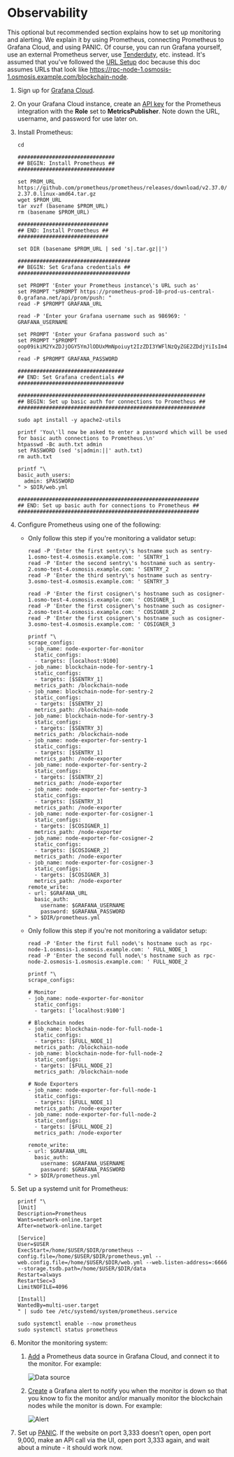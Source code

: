 # Observability

This optional but recommended section explains how to set up monitoring and alerting. We explain it by using Prometheus, connecting Prometheus to Grafana Cloud, and using PANIC. Of course, you can run Grafana yourself, use an external Prometheus server, use [Tenderduty](https://github.com/blockpane/tenderduty), etc. instead. It's assumed that you've followed the [URL Setup](../url-setup.md) doc because this doc assumes URLs that look like https://rpc-node-1.osmosis-1.osmosis.example.com/blockchain-node.

1. Sign up for [Grafana Cloud](https://grafana.com/auth/sign-up/create-user).
2. On your Grafana Cloud instance, create an [API key](https://grafana.com/docs/grafana-cloud/reference/create-api-key/) for the Prometheus integration with the **Role** set to **MetricsPublisher**. Note down the URL, username, and password for use later on.
3. Install Prometheus:

   ```shell
   cd

   ###############################
   ## BEGIN: Install Prometheus ##
   ###############################

   set PROM_URL https://github.com/prometheus/prometheus/releases/download/v2.37.0/prometheus-2.37.0.linux-amd64.tar.gz
   wget $PROM_URL
   tar xvzf (basename $PROM_URL)
   rm (basename $PROM_URL)

   #############################
   ## END: Install Prometheus ##
   #############################

   set DIR (basename $PROM_URL | sed 's|.tar.gz||')

   ####################################
   ## BEGIN: Set Grafana credentials ##
   ####################################

   set PROMPT 'Enter your Prometheus instance\'s URL such as'
   set PROMPT "$PROMPT https://prometheus-prod-10-prod-us-central-0.grafana.net/api/prom/push: "
   read -P $PROMPT GRAFANA_URL

   read -P 'Enter your Grafana username such as 986969: ' GRAFANA_USERNAME

   set PROMPT 'Enter your Grafana password such as'
   set PROMPT "$PROMPT oop09ikiM2YxZDJjOGY5YmJlODUxMmNpoiuyt2IzZDI3YWFlNzQyZGE2ZDdjYiIsIm4iOiJzZWktdGVzdG5ldC12Ykj3: "
   read -P $PROMPT GRAFANA_PASSWORD

   ##################################
   ## END: Set Grafana credentials ##
   ##################################

   ############################################################
   ## BEGIN: Set up basic auth for connections to Prometheus ##
   ############################################################

   sudo apt install -y apache2-utils

   printf 'You\'ll now be asked to enter a password which will be used for basic auth connections to Prometheus.\n'
   htpasswd -Bc auth.txt admin
   set PASSWORD (sed 's|admin:||' auth.txt)
   rm auth.txt

   printf "\
   basic_auth_users:
     admin: $PASSWORD
   " > $DIR/web.yml

   ##########################################################
   ## END: Set up basic auth for connections to Prometheus ##
   ##########################################################
   ```

4. Configure Prometheus using one of the following:

   - Only follow this step if you're monitoring a validator setup:

     ```shell
     read -P 'Enter the first sentry\'s hostname such as sentry-1.osmo-test-4.osmosis.example.com: ' SENTRY_1
     read -P 'Enter the second sentry\'s hostname such as sentry-2.osmo-test-4.osmosis.example.com: ' SENTRY_2
     read -P 'Enter the third sentry\'s hostname such as sentry-3.osmo-test-4.osmosis.example.com: ' SENTRY_3

     read -P 'Enter the first cosigner\'s hostname such as cosigner-1.osmo-test-4.osmosis.example.com: ' COSIGNER_1
     read -P 'Enter the first cosigner\'s hostname such as cosigner-2.osmo-test-4.osmosis.example.com: ' COSIGNER_2
     read -P 'Enter the first cosigner\'s hostname such as cosigner-3.osmo-test-4.osmosis.example.com: ' COSIGNER_3

     printf "\
     scrape_configs:
     - job_name: node-exporter-for-monitor
       static_configs:
       - targets: [localhost:9100]
     - job_name: blockchain-node-for-sentry-1
       static_configs:
       - targets: [$SENTRY_1]
       metrics_path: /blockchain-node
     - job_name: blockchain-node-for-sentry-2
       static_configs:
       - targets: [$SENTRY_2]
       metrics_path: /blockchain-node
     - job_name: blockchain-node-for-sentry-3
       static_configs:
       - targets: [$SENTRY_3]
       metrics_path: /blockchain-node
     - job_name: node-exporter-for-sentry-1
       static_configs:
       - targets: [$SENTRY_1]
       metrics_path: /node-exporter
     - job_name: node-exporter-for-sentry-2
       static_configs:
       - targets: [$SENTRY_2]
       metrics_path: /node-exporter
     - job_name: node-exporter-for-sentry-3
       static_configs:
       - targets: [$SENTRY_3]
       metrics_path: /node-exporter
     - job_name: node-exporter-for-cosigner-1
       static_configs:
       - targets: [$COSIGNER_1]
       metrics_path: /node-exporter
     - job_name: node-exporter-for-cosigner-2
       static_configs:
       - targets: [$COSIGNER_2]
       metrics_path: /node-exporter
     - job_name: node-exporter-for-cosigner-3
       static_configs:
       - targets: [$COSIGNER_3]
       metrics_path: /node-exporter
     remote_write:
     - url: $GRAFANA_URL
       basic_auth:
         username: $GRAFANA_USERNAME
         password: $GRAFANA_PASSWORD
     " > $DIR/prometheus.yml
     ```

   - Only follow this step if you're not monitoring a validator setup:

     ```shell
     read -P 'Enter the first full node\'s hostname such as rpc-node-1.osmosis-1.osmosis.example.com: ' FULL_NODE_1
     read -P 'Enter the second full node\'s hostname such as rpc-node-2.osmosis-1.osmosis.example.com: ' FULL_NODE_2

     printf "\
     scrape_configs:

     # Monitor
     - job_name: node-exporter-for-monitor
       static_configs:
       - targets: ['localhost:9100']

     # Blockchain nodes
     - job_name: blockchain-node-for-full-node-1
       static_configs:
       - targets: [$FULL_NODE_1]
       metrics_path: /blockchain-node
     - job_name: blockchain-node-for-full-node-2
       static_configs:
       - targets: [$FULL_NODE_2]
       metrics_path: /blockchain-node

     # Node Exporters
     - job_name: node-exporter-for-full-node-1
       static_configs:
       - targets: [$FULL_NODE_1]
       metrics_path: /node-exporter
     - job_name: node-exporter-for-full-node-2
       static_configs:
       - targets: [$FULL_NODE_2]
       metrics_path: /node-exporter

     remote_write:
     - url: $GRAFANA_URL
       basic_auth:
         username: $GRAFANA_USERNAME
         password: $GRAFANA_PASSWORD
     " > $DIR/prometheus.yml
     ```

5. Set up a systemd unit for Prometheus:

   ```shell
   printf "\
   [Unit]
   Description=Prometheus
   Wants=network-online.target
   After=network-online.target

   [Service]
   User=$USER
   ExecStart=/home/$USER/$DIR/prometheus --config.file=/home/$USER/$DIR/prometheus.yml --web.config.file=/home/$USER/$DIR/web.yml --web.listen-address=:6666 --storage.tsdb.path=/home/$USER/$DIR/data
   Restart=always
   RestartSec=3
   LimitNOFILE=4096

   [Install]
   WantedBy=multi-user.target
   " | sudo tee /etc/systemd/system/prometheus.service

   sudo systemctl enable --now prometheus
   sudo systemctl status prometheus
   ```

6. Monitor the monitoring system:

   1. [Add](https://grafana.com/docs/grafana/latest/datasources/add-a-data-source/) a Prometheus data source in Grafana Cloud, and connect it to the monitor. For example:

      ![Data source](data-source.png)

   2. [Create](https://grafana.com/docs/grafana/latest/alerting/alerting-rules/create-grafana-managed-rule/) a Grafana alert to notify you when the monitor is down so that you know to fix the monitor and/or manually monitor the blockchain nodes while the monitor is down. For example:

      ![Alert](alert.png)

7. Set up [PANIC](https://github.com/SimplyVC/panic). If the website on port 3,333 doesn't open, open port 9,000, make an API call via the UI, open port 3,333 again, and wait about a minute - it should work now.
